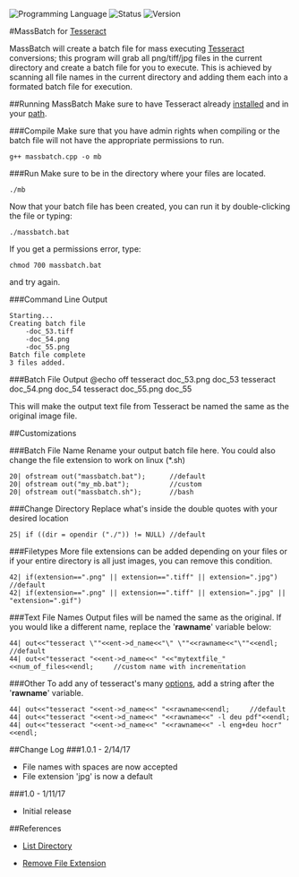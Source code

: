 <!-- using shields.io for status buttons -->
![Programming Language](https://img.shields.io/badge/Language-C++-black.svg)
![Status](https://img.shields.io/badge/Status-Passing-green.svg)
![Version](https://img.shields.io/badge/Version-1.1-blue.svg)

#MassBatch for [Tesseract](https://github.com/tesseract-ocr/tesseract)

MassBatch will create a batch file for mass executing [Tesseract](https://github.com/tesseract-ocr/tesseract) conversions; this program will grab all png/tiff/jpg files in the current directory and create a batch file for you to execute. This is achieved by scanning all file names in the current directory and adding them each into a formated batch file for execution.

##Running MassBatch
Make sure to have Tesseract already [installed](https://github.com/tesseract-ocr/tesseract/wiki#installation) and in your [path](https://www.google.com/search?q=add+directory+to+path+windows).

###Compile
Make sure that you have admin rights when compiling or the batch file will not have the appropriate permissions to run.

	g++ massbatch.cpp -o mb 
	
###Run
Make sure to be in the directory where your files are located.
	
	./mb
	
Now that your batch file has been created, you can run it by double-clicking the file or typing:
	
	./massbatch.bat

If you get a permissions error, type:

	chmod 700 massbatch.bat

and try again.

###Command Line Output

	Starting...
	Creating batch file
		-doc_53.tiff
		-doc_54.png
		-doc_55.png
	Batch file complete
	3 files added.

###Batch File Output 
	@echo off
	tesseract doc_53.png doc_53
	tesseract doc_54.png doc_54
	tesseract doc_55.png doc_55
	
This will make the output text file from Tesseract be named the same as the original image file.
	
##Customizations

###Batch File Name
Rename your output batch file here. You could also change the file extension to work on linux (*.sh)

	20| ofstream out("massbatch.bat");		//default
	20| ofstream out("my_mb.bat");			//custom
	20| ofstream out("massbatch.sh");		//bash

###Change Directory
Replace what's inside the double quotes with your desired location

	25| if ((dir = opendir ("./")) != NULL)	//default

###Filetypes
More file extensions can be added depending on your files or if your entire directory is all just images, you can remove this condition.

	42| if(extension==".png" || extension==".tiff" || extension=".jpg")	//default
	42| if(extension==".png" || extension==".tiff" || extension=".jpg" || "extension=".gif")
	
###Text File Names
Output files will be named the same as the original. If you would like a different name, replace the '**rawname**' variable below:

	44| out<<"tesseract \""<<ent->d_name<<"\" \""<<rawname<<"\""<<endl;	//default
	44| out<<"tesseract "<<ent->d_name<<" "<<"mytextfile_"<<num_of_files<<endl;		//custom name with incrementation

###Other
To add any of tesseract's many [options](https://github.com/tesseract-ocr/tesseract/wiki#running-tesseract), add a string after the '**rawname**' variable.

	44| out<<"tesseract "<<ent->d_name<<" "<<rawname<<endl;		//default
	44| out<<"tesseract "<<ent->d_name<<" "<<rawname<<" -l deu pdf"<<endl;
	44| out<<"tesseract "<<ent->d_name<<" "<<rawname<<" -l eng+deu hocr"<<endl;

##Change Log
###1.0.1 - 2/14/17
* File names with spaces are now accepted
* File extension 'jpg' is now a default

###1.0 - 1/11/17
* Initial release

##References
* [List Directory](http://stackoverflow.com/a/612176)

* [Remove File Extension](http://stackoverflow.com/a/6417880)